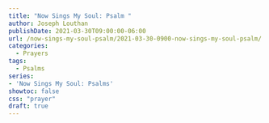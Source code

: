 ```yaml
---
title: "Now Sings My Soul: Psalm "
author: Joseph Louthan
publishDate: 2021-03-30T09:00:00-06:00
url: /now-sings-my-soul-psalm/2021-03-30-0900-now-sings-my-soul-psalm/
categories:
  - Prayers
tags:
  - Psalms
series:
- 'Now Sings My Soul: Psalms'
showtoc: false
css: "prayer"
draft: true
---
```

<div style="font-variant: small-caps;">

</div>

```text

```